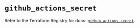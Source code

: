 # `github_actions_secret`

Refer to the Terraform Registry for docs: [`github_actions_secret`](https://registry.terraform.io/providers/integrations/github/6.4.0/docs/resources/actions_secret).
